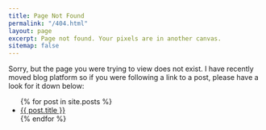 ```yaml
---
title: Page Not Found
permalink: "/404.html"
layout: page
excerpt: Page not found. Your pixels are in another canvas.
sitemap: false
---
```


Sorry, but the page you were trying to view does not exist. I have recently moved blog platform so if you were following a link to a post, please have a look for it down below:
<ul>
  {% for post in site.posts %}
  <li>
    <a href="{{ post.url }}">{{ post.title }}</a>
  </li>
  {% endfor %}
</ul>